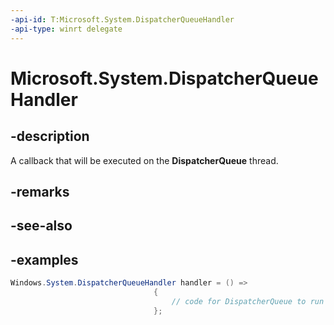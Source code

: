 ```yaml
---
-api-id: T:Microsoft.System.DispatcherQueueHandler
-api-type: winrt delegate
---
```


<!-- Delegate syntax.
public delegate void DispatcherQueueHandler()
-->

# Microsoft.System.DispatcherQueueHandler


## -description

A callback that will be executed on the **DispatcherQueue** thread.

## -remarks

## -see-also

## -examples

```csharp
Windows.System.DispatcherQueueHandler handler = () =>
                                {
                                    // code for DispatcherQueue to run
                                };
```

